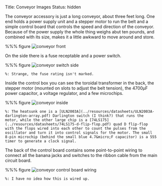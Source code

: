 Title: Conveyor Images
Status: hidden

The conveyor accessory is just a long conveyor, about three feet long. One end holds a power supply unit and a stepper motor to run the belt and a simple control board that controls the speed and direction of the conveyor. Because of the power supply the whole thing weighs abut ten pounds, and combined with its size, makes it a little awkward to move around and store.

%%% figure
    ![conveyor front]({attach}start/conveyor/conveyor_front.png)

On the side there is a fuse receptable and a power switch.

%%% figure
    ![conveyor switch side]({attach}start/conveyor/conveyor_switch.png)

    %: Strange, the fuse rating isn't marked.

Inside the control box you can see the toroidal transformer in the back, the stepper motor (mounted on slots to adjust the belt tension), the 4700&micro;F power capacitor, a voltage regulator, and a few microchips.

%%% figure
    ![conveyor inside]({attach}start/conveyor/conveyor_inside.png)

    %: The heatsunk one is a [ULN2003A](../resources/datasheets/ULN2003A-darlington-array.pdf) Darlington switch (I think?) that runs the motor, while the other large chip is a [74LS175](../resources/datasheets/74LS175-d-flip-flop.pdf) quad D flip-flop with the flops wired into each other to count the pulses from the oscillator and turn it into control signals for the motor. The small 8-pin microchip (behind the small blue 4.7&micro;F capacitor) is a 555 timer to generate a clock signal.

The back of the control board contains some point-to-point wiring to connect all the banana jacks and switches to the ribbon cable from the main circuit board.

%%% figure
    ![conveyor control board wiring]({attach}start/conveyor/conveyor_control_wiring.png)

    %: I have no idea how this is wired up.
